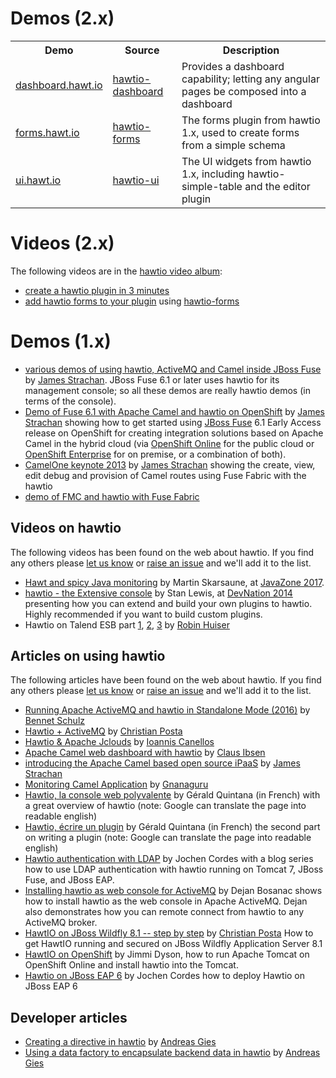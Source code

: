 # Demos (2.x)

<table class="table table-striped">
<tr>
<th>Demo</th><th>Source</th><th>Description</th>
</tr>
<tr>
<td><a href="http://dashboard.hawt.io/">dashboard.hawt.io</a></td>
<td><a href="https://github.com/hawtio/hawtio-dashboard">hawtio-dashboard</a></td>
<td>Provides a dashboard capability; letting any angular pages be composed into a dashboard</td>
</tr>
<tr>
<td><a href="http://forms.hawt.io/">forms.hawt.io</a></td>
<td><a href="https://github.com/hawtio/hawtio-forms">hawtio-forms</a></td>
<td>The forms plugin from hawtio 1.x, used to create forms from a simple schema</td>
</tr>
<tr>
<td><a href="http://ui.hawt.io/">ui.hawt.io</a></td>
<td><a href="https://github.com/hawtio/hawtio-ui">hawtio-ui</a></td>
<td>The UI widgets from hawtio 1.x, including hawtio-simple-table and the editor plugin</td>
</tr>
</table>

# Videos (2.x)

The following videos are in the [hawtio video album](https://vimeo.com/album/3324251):

* [create a hawtio plugin in 3 minutes](https://vimeo.com/123423650)
* [add hawtio forms to your plugin](https://vimeo.com/123441243) using [hawtio-forms](https://github.com/hawtio/hawtio-forms)

# Demos (1.x)

* <a href="https://vimeo.com/album/2635012" title="a library of demo videos using hawtio with JBoss Fuse">various demos of using hawtio, ActiveMQ and Camel inside JBoss Fuse</a> by [James Strachan](http://macstrac.blogspot.co.uk/). JBoss Fuse 6.1 or later uses hawtio for its management console; so all these demos are really hawtio demos (in terms of the console).
* <a href="http://vimeo.com/80625940" title="Demo of Fuse 6.1 with Apache Camel and hawtio on OpenShift">Demo of Fuse 6.1 with Apache Camel and hawtio on OpenShift</a> by [James Strachan](http://macstrac.blogspot.co.uk/) showing how to get started using <a href="http://www.jboss.org/products/fuse">JBoss Fuse</a> 6.1 Early Access release on OpenShift for creating integration solutions based on Apache Camel in the hybrid cloud (via <a href="https://www.openshift.com/products/online">OpenShift Online</a> for the public cloud or <a href="https://www.openshift.com/products/enterprise">OpenShift Enterprise</a> for on premise, or a combination of both).
* <a href="https://vimeo.com/68442425" title="see a demo of provisioning Fuse containers, viewing, editing, debugging and provisioning Camel routes using Fuse Fabric with the hawtio console">CamelOne keynote 2013</a> by [James Strachan](http://macstrac.blogspot.co.uk/) showing the create, view, edit debug and provision of Camel routes using Fuse Fabric with the hawtio
* <a href="https://www.youtube.com/watch?v=sL6tlEv-mxQ">demo of FMC and hawtio with Fuse Fabric</a>

## Videos on hawtio

The following videos has been found on the web about hawtio.  If you find any others please [let us know](http://hawt.io/community/index.html) or [raise an issue](https://github.com/hawtio/hawtio/issues?state=open) and we'll add it to the list.

* [Hawt and spicy Java monitoring](https://vimeo.com/233817010) by Martin Skarsaune, at [JavaZone 2017](https://2017.javazone.no/).
* [hawtio - the Extensive console](https://www.youtube.com/watch?v=Bxgk9--_WzE) by Stan Lewis, at [DevNation 2014](http://www.devnation.org/) presenting how you can extend and build your own plugins to hawtio. Highly recommended if you want to build custom plugins.
* Hawtio on Talend ESB part [1](https://www.youtube.com/watch?v=lzdgxcHwfcY), [2](https://www.youtube.com/watch?v=_vjp8rg1DNQ), [3](https://www.youtube.com/watch?v=uJqG2JbXfkM) by [Robin Huiser](http://nl.linkedin.com/in/robinhuiser)

## Articles on using hawtio

The following articles have been found on the web about hawtio. If you find any others please [let us know](http://hawt.io/community/index.html) or [raise an issue](https://github.com/hawtio/hawtio/issues?state=open) and we'll add it to the list.

* [Running Apache ActiveMQ and hawtio in Standalone Mode (2016)](http://www.bennet-schulz.com/2016/07/apache-activemq-and-hawtio.html) by [Bennet Schulz](https://twitter.com/bennetelli)
* [Hawtio + ActiveMQ](http://www.christianposta.com/blog/?p=315) by [Christian Posta](http://www.christianposta.com/)
* [Hawtio & Apache Jclouds](http://iocanel.blogspot.co.uk/2013/07/hawtio-apache-jclouds.html) by [Ioannis Canellos](http://iocanel.blogspot.co.uk/)
* [Apache Camel web dashboard with hawtio](http://www.davsclaus.com/2013/04/apache-camel-web-dashboard-with-hawtio.html) by [Claus Ibsen](http://www.davsclaus.com)
* [introducing the Apache Camel based open source iPaaS](http://macstrac.blogspot.co.uk/2013/06/introducing-apache-camel-based-open.html) by [James Strachan](http://macstrac.blogspot.co.uk/)
* [Monitoring Camel Application](http://bushorn.com/monitoring-camel-application/) by [Gnanaguru](http://bushorn.com/author/gnanagurus/)
* [Hawtio, la console web polyvalente](http://blog.zenika.com/2014/01/07/hawtio-la-console-web-polyvalente) by Gérald Quintana (in French) with a great overview of hawtio (note: Google can translate the page into readable english)
* [Hawtio, écrire un plugin](http://blog.zenika.com/2014/01/14/hawtio-ecrire-un-plugin) by Gérald Quintana (in French) the second part on writing a plugin (note: Google can translate the page into readable english)
* [Hawtio authentication with LDAP](http://jcordes73.blogspot.de/2014/03/hawtio-authentication-with-ldap-on.html) by Jochen Cordes with a blog series how to use LDAP authentication with hawtio running on Tomcat 7, JBoss Fuse, and JBoss EAP.
* [Installing hawtio as web console for ActiveMQ](http://sensatic.net/activemq/activemq-and-hawtio.html) by Dejan Bosanac shows how to install hawtio as the web console in Apache ActiveMQ. Dejan also demonstrates how you can remote connect from hawtio to any ActiveMQ broker.
* [HawtIO on JBoss Wildfly 8.1 -- step by step](http://www.christianposta.com/blog/?p=403) by [Christian Posta](http://www.christianposta.com/) How to get HawtIO running and secured on JBoss Wildfly Application Server 8.1
* [HawtIO on OpenShift](http://jimmidyson.github.io/hawtio-on-OpenShift/) by Jimmi Dyson, how to run Apache Tomcat on OpenShift Online and install hawtio into the Tomcat.
* [Hawtio on JBoss EAP 6](http://jcordes73.blogspot.de/2014/12/deploying-hawtio-on-jboss-eap-6.html) by Jochen Cordes how to deploy Hawtio on JBoss EAP 6

## Developer articles

* [Creating a directive in hawtio](http://www.wayofquality.de/open%20source/hawtio/creating-a-hwatio-directive/) by [Andreas Gies](http://www.wayofquality.de/index.php/blog)
* [Using a data factory to encapsulate backend data in hawtio](http://www.wayofquality.de/open%20source/hawtio/using-a-datafactory-in-hawtio/) by [Andreas Gies](http://www.wayofquality.de/index.php/blog)
